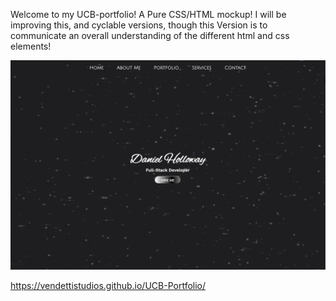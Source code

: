Welcome to my UCB-portfolio!
A Pure CSS/HTML mockup!
I will be improving this, and cyclable versions, though this Version is to communicate an overall understanding of the different html and css elements!

![alt text](Assets/images/ScreenShot.png "Screenshot!")

https://vendettistudios.github.io/UCB-Portfolio/